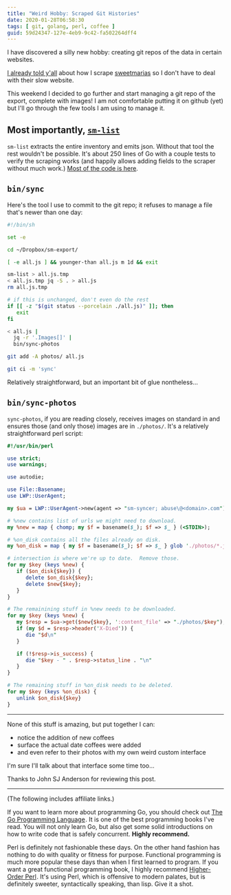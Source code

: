 ```yaml
---
title: "Weird Hobby: Scraped Git Histories"
date: 2020-01-28T06:58:30
tags: [ git, golang, perl, coffee ]
guid: 59d24347-127e-4eb9-9c42-fa502264dff4
---
```

I have discovered a silly new hobby: creating git repos of the data in certain
websites.

<!--more-->

[I already told y'all](/posts/ordering-green-coffee-with-golang-and-jq/) about
how I scrape [sweetmarias](https://www.sweetmarias.com/) so I don't have to
deal with their slow website.

This weekend I decided to go further and start managing a git repo of the
export, complete with images!  I am not comfortable putting it on github (yet)
but I'll go through the few tools I am using to manage it.

## Most importantly, [`sm-list`](https://github.com/frioux/leatherman#sm-list)

`sm-list` extracts the entire inventory and emits json.  Without that tool the
rest wouldn't be possible.  It's about 250 lines of Go with a couple tests to
verify the scraping works (and happily allows adding fields to the scraper
without much work.)  [Most of the code is
here](https://github.com/frioux/leatherman/tree/a744ac4/pkg/sweetmarias).

## `bin/sync`

Here's the tool I use to commit to the git repo; it refuses to manage a file
that's newer than one day:

```bash
#!/bin/sh

set -e

cd ~/Dropbox/sm-export/

[ -e all.js ] && younger-than all.js m 1d && exit

sm-list > all.js.tmp
< all.js.tmp jq -S . > all.js
rm all.js.tmp

# if this is unchanged, don't even do the rest
if [[ -z "$(git status --porcelain ./all.js)" ]]; then
   exit
fi

< all.js |
  jq -r '.Images[]' |
  bin/sync-photos

git add -A photos/ all.js

git ci -m 'sync'
```

Relatively straightforward, but an important bit of glue nontheless...

## `bin/sync-photos`

`sync-photos`, if you are reading closely, receives images on standard in and
ensures those (and only those) images are in `./photos/`.  It's a relatively
straightforward perl script:

```perl
#!/usr/bin/perl

use strict;
use warnings;

use autodie;

use File::Basename;
use LWP::UserAgent;

my $ua = LWP::UserAgent->new(agent => "sm-syncer; abuse\@<domain>.com");

# %new contains list of urls we might need to download.
my %new = map { chomp; my $f = basename($_); $f => $_ } (<STDIN>);

# %on_disk contains all the files already on disk.
my %on_disk = map { my $f = basename($_); $f => $_ } glob './photos/*.jpg';

# intersection is where we're up to date.  Remove those.
for my $key (keys %new) {
   if ($on_disk{$key}) {
      delete $on_disk{$key};
      delete $new{$key};
   }
}

# The remainining stuff in %new needs to be downloaded.
for my $key (keys %new) {
   my $resp = $ua->get($new{$key}, ':content_file' => "./photos/$key");
   if (my $d = $resp->header('X-Died')) {
      die "$d\n"
   }

   if (!$resp->is_success) {
      die "$key - " . $resp->status_line . "\n"
   }
}

# The remaining stuff in %on_disk needs to be deleted.
for my $key (keys %on_disk) {
   unlink $on_disk{$key}
}
```

---

None of this stuff is amazing, but put together I can:

 * notice the addition of new coffees
 * surface the actual date coffees were added
 * and even refer to their photos with my own weird custom interface

I'm sure I'll talk about that interface some time too...

Thanks to John SJ Anderson for reviewing this post.

---

(The following includes affiliate links.)

If you want to learn more
about programming Go, you should check out <a target="_blank"
href="https://www.amazon.com/gp/product/0134190440/ref=as_li_tl?ie=UTF8&camp=1789&creative=9325&creativeASIN=0134190440&linkCode=as2&tag=afoolishmanif-20&linkId=0ceebdc9e91a228f81975a9618abc040">The
Go Programming Language</a><img
src="//ir-na.amazon-adsystem.com/e/ir?t=afoolishmanif-20&l=am2&o=1&a=0134190440"
width="1" height="1" border="0" alt="" style="border:none !important;
margin:0px !important;" />.  It is one of the best programming books I've read.
You will not only learn Go, but also get some solid introductions on how to
write code that is safely concurrent.  **Highly recommend.**

Perl is definitely not fashionable these days.  On the other hand fashion has
nothing to do with quality or fitness for purpose.  Functional programming is
much more popular these days than when I first learned to program.  If you want
a great functional programming book, I highly recommend
<a target="_blank" href="https://www.amazon.com/gp/product/1558607013/ref=as_li_tl?ie=UTF8&camp=1789&creative=9325&creativeASIN=1558607013&linkCode=as2&tag=afoolishmanif-20&linkId=9f479431b1bcf08d898213d2ea4372a9">Higher-Order Perl</a><img src="//ir-na.amazon-adsystem.com/e/ir?t=afoolishmanif-20&l=am2&o=1&a=1558607013" width="1" height="1" border="0" alt="" style="border:none !important; margin:0px !important;" />.
It's using Perl, which is offensive to modern palates, but is definitely sweeter,
syntactically speaking, than lisp.  Give it a shot.
